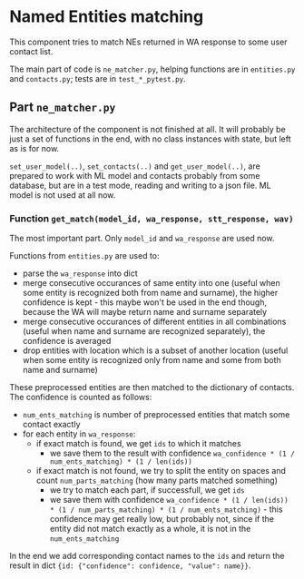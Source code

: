 # Named Entities matching
This component tries to match NEs returned in WA response to some user contact list.

The main part of code is `ne_matcher.py`, helping functions are in `entities.py` and `contacts.py`; 
tests are in `test_*_pytest.py`.

## Part `ne_matcher.py`
The architecture of the component is not finished at all. It will probably be just a set of 
functions in the end, with no class instances with state, but left as is for now.

`set_user_model(..)`, `set_contacts(..)` and  `get_user_model(..)`, are prepared to work with ML model and contacts probably from some database, but are in a test mode, reading and writing to a json file. ML model is not used at all now.

### Function `get_match(model_id, wa_response, stt_response, wav)`
The most important part. Only `model_id` and `wa_response` are used now. 

Functions from `entities.py` are used to:

- parse the `wa_response` into dict
- merge consecutive occurances of same entity into one (useful when some entity is recognized both from name and surname), the higher confidence is kept - this maybe won't be used in the end though, because the WA will maybe return name and surname separately
- merge consecutive occurances of different entities in all combinations (useful when name and surname are recognized separately), the confidence is averaged
- drop entities with location which is a subset of another location (useful when some entity is recognized only from name and some from both name and surname)

These preprocessed entities are then matched to the dictionary of contacts. The confidence is counted as follows:

- `num_ents_matching` is number of preprocessed entities that match some contact exactly
- for each entity in `wa_response`:
    - if exact match is found, we get `ids` to which it matches
        - we save them to the result with confidence `wa_confidence * (1 / num_ents_matching) * (1 / len(ids))`
    - if exact match is not found, we try to split the entity on spaces and count `num_parts_matching` (how many parts matched something)
        - we try to match each part, if successfull, we get `ids` 
        - we save them with confidence `wa_confidence * (1 / len(ids)) * (1 / num_parts_matching) * (1 / num_ents_matching)` - this confidence may get really low, but probably not, since if the entity did not match exactly as a whole, it is not in the `num_ents_matching`

In the end we add corresponding contact names to the `ids` and return the result in dict `{id: {"confidence": confidence, "value": name}}`.